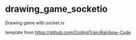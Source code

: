 # drawing_game_socketio
Drawing game with socket.io


template from https://github.com/CodingTrain/Rainbow-Code
